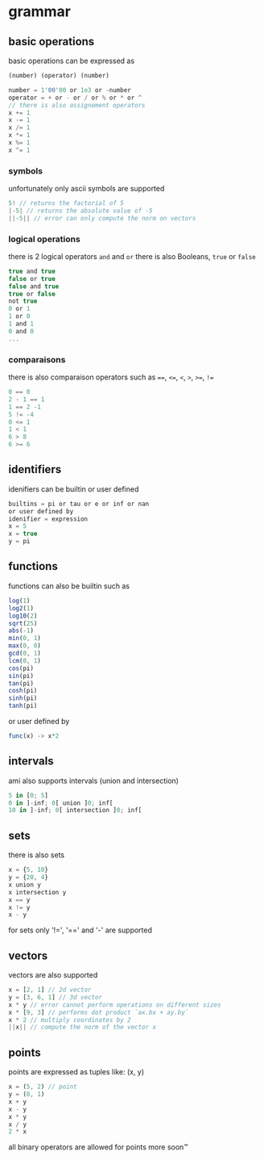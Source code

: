 # grammar

## basic operations
basic operations can be expressed as
```js
(number) (operator) (number)

number = 1'00'00 or 1e3 or -number
operator = + or - or / or % or * or ^ 
// there is also assignement operators 
x += 1
x -= 1
x /= 1
x *= 1
x %= 1
x ^= 1
```
### symbols
unfortunately only ascii symbols are supported
```js
5! // returns the factorial of 5
|-5| // returns the absolute value of -5 
||-5|| // error can only compute the norm on vectors
```

### logical operations
there is 2 logical operators `and` and `or` there is also Booleans, `true` or `false`
```js
true and true
false or true
false and true
true or false
not true
0 or 1
1 or 0
1 and 1
0 and 0
...
```

### comparaisons
there is also comparaison operators such as `==`, `<=`, `<`, `>`, `>=`, `!=`
```js
0 == 0
2 - 1 == 1
1 == 2 -1
5 != -4
0 <= 1
1 < 1
6 > 8
6 >= 6
```

## identifiers
idenifiers can be builtin or user defined
```js
builtins = pi or tau or e or inf or nan
or user defined by
idenifier = expression
x = 5
x = true
y = pi
```

## functions
functions can also be builtin such as
```js
log(1)
log2(1)
log10(2)
sqrt(25)
abs(-1)
min(0, 1)
max(0, 0)
gcd(0, 1)
lcm(0, 1)
cos(pi)
sin(pi)
tan(pi)
cosh(pi)
sinh(pi)
tanh(pi)
```

or user defined by
```js
func(x) -> x*2
```

## intervals
ami also supports intervals (union and intersection)
```js
5 in [0; 5]
0 in ]-inf; 0[ union ]0; inf[
10 in ]-inf; 0[ intersection ]0; inf[
```

## sets
there is also sets
```js
x = {5, 10}
y = {20, 4}
x union y
x intersection y
x == y
x != y
x - y
```
for sets only '!=', '==' and '-' are supported

## vectors
vectors are also supported
```js
x = [2, 1] // 2d vector
y = [3, 6, 1] // 3d vector
x * y // error cannot perform operations on different sizes
x * [9, 3] // performs dot product `ax.bx + ay.by`
x * 2 // multiply coordinates by 2
||x|| // compute the norm of the vector x
```
## points
points are expressed as tuples like: (x, y)
```js
x = (5, 2) // point
y = (6, 1)
x + y
x - y
x * y
x / y
2 * x
```
all binary operators are allowed for points
more soon™
